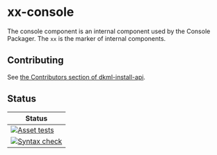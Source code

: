 # xx-console

The console component is an internal component used by the Console Packager.
The `xx` is the marker of internal components.

## Contributing

See [the Contributors section of dkml-install-api](https://github.com/diskuv/dkml-install-api/blob/main/contributors/README.md).

## Status

| Status                                                                                                                                                                                    |
| ----------------------------------------------------------------------------------------------------------------------------------------------------------------------------------------- |
| [![Asset tests](https://github.com/diskuv/dkml-component-console/actions/workflows/asset.yml/badge.svg)](https://github.com/diskuv/dkml-component-console/actions/workflows/asset.yml)    |
| [![Syntax check](https://github.com/diskuv/dkml-component-console/actions/workflows/syntax.yml/badge.svg)](https://github.com/diskuv/dkml-component-console/actions/workflows/syntax.yml) |
